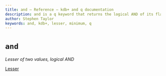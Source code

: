 ```yaml
---
title: and – Reference – kdb+ and q documentation
description: and is a q keyword that returns the logical AND of its flag arguments
author: Stephen Taylor
keywords: and, kdb+, lesser, minimum, q
---
```


# `and`


_Lesser of two values, logical AND_

<i class="far fa-hand-point-right"></i> 
[Lesser](lesser.md)


